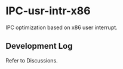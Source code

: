 # IPC-usr-intr-x86
IPC optimization based on x86 user interrupt.

## Development Log

Refer to Discussions.
